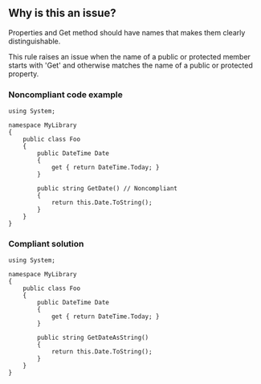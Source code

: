 ## Why is this an issue?

Properties and Get method should have names that makes them clearly distinguishable.

This rule raises an issue when the name of a public or protected member starts with 'Get' and otherwise matches the name of a public or protected
property.

### Noncompliant code example

    using System;
    
    namespace MyLibrary
    {
        public class Foo
        {
            public DateTime Date
            {
                get { return DateTime.Today; }
            }
    
            public string GetDate() // Noncompliant
            {
                return this.Date.ToString();
            }
        }
    }

### Compliant solution

    using System;
    
    namespace MyLibrary
    {
        public class Foo
        {
            public DateTime Date
            {
                get { return DateTime.Today; }
            }
    
            public string GetDateAsString()
            {
                return this.Date.ToString();
            }
        }
    }